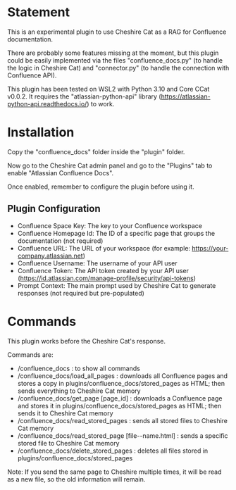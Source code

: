 # Statement
This is an experimental plugin to use Cheshire Cat as a RAG for Confluence documentation.

There are probably some features missing at the moment, but this plugin could be easily implemented via the files "confluence_docs.py" (to handle the logic in Cheshire Cat) and "connector.py" (to handle the connection with Confluence API).

This plugin has been tested on WSL2 with Python 3.10 and Core CCat v0.0.2. It requires the "atlassian-python-api" library (https://atlassian-python-api.readthedocs.io/) to work.

# Installation
Copy the "confluence_docs" folder inside the "plugin" folder.

Now go to the Cheshire Cat admin panel and go to the "Plugins" tab to enable "Atlassian Confluence Docs".

Once enabled, remember to configure the plugin before using it.

## Plugin Configuration
* Confluence Space Key: The key to your Confluence workspace
* Confluence Homepage Id: The ID of a specific page that groups the documentation (not required)
* Confluence URL: The URL of your workspace (for example: https://your-company.atlassian.net)
* Confluence Username: The username of your API user
* Confluence Token: The API token created by your API user (https://id.atlassian.com/manage-profile/security/api-tokens)
* Prompt Context: The main prompt used by Cheshire Cat to generate responses (not required but pre-populated)

# Commands
This plugin works before the Cheshire Cat's response.

Commands are:
* /confluence_docs : to show all commands
* /confluence_docs/load_all_pages : downloads all Confluence pages and stores a copy in plugins/confluence_docs/stored_pages as HTML; then sends everything to Cheshire Cat memory
* /confluence_docs/get_page [page_id] : downloads a Confluence page and stores it in plugins/confluence_docs/stored_pages as HTML; then sends it to Cheshire Cat memory
* /confluence_docs/read_stored_pages : sends all stored files to Cheshire Cat memory
* /confluence_docs/read_stored_page [file--name.html] : sends a specific stored file to Cheshire Cat memory
* /confluence_docs/delete_stored_pages : deletes all files stored in plugins/confluence_docs/stored_pages

Note: If you send the same page to Cheshire multiple times, it will be read as a new file, so the old information will remain.